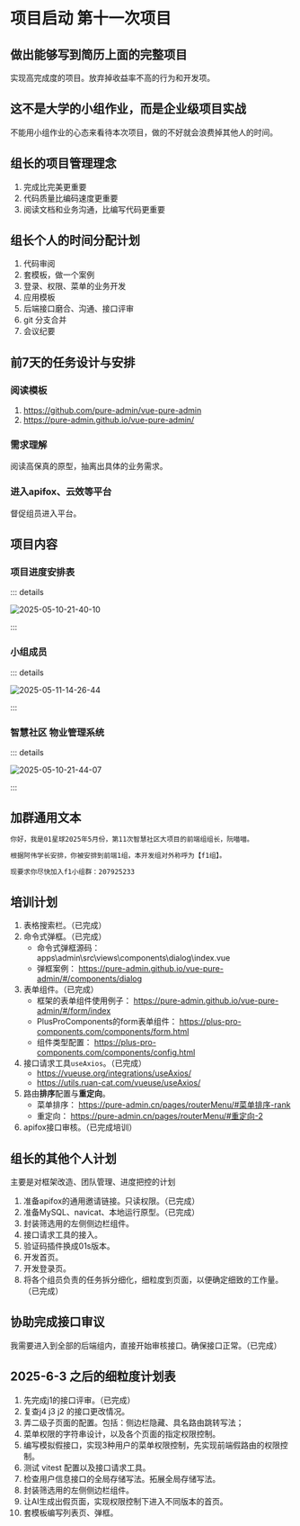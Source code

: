 # 项目启动 第十一次项目

## 做出能够写到简历上面的完整项目

实现高完成度的项目。放弃掉收益率不高的行为和开发项。

## 这不是大学的小组作业，而是企业级项目实战

不能用小组作业的心态来看待本次项目，做的不好就会浪费掉其他人的时间。

## 组长的项目管理理念

1. 完成比完美更重要
2. 代码质量比编码速度更重要
3. 阅读文档和业务沟通，比编写代码更重要

## 组长个人的时间分配计划

1. 代码审阅
2. 套模板，做一个案例
3. 登录、权限、菜单的业务开发
4. 应用模板
5. 后端接口磨合、沟通、接口评审
6. git 分支合并
7. 会议纪要

## 前7天的任务设计与安排

### 阅读模板

1. https://github.com/pure-admin/vue-pure-admin
2. https://pure-admin.github.io/vue-pure-admin/

### 需求理解

阅读高保真的原型，抽离出具体的业务需求。

### 进入apifox、云效等平台

督促组员进入平台。

## 项目内容

### 项目进度安排表

::: details

![2025-05-10-21-40-10](https://s2.loli.net/2025/05/10/kWtdK3m49E6GaI7.png)

:::

### 小组成员

::: details

![2025-05-11-14-26-44](https://s2.loli.net/2025/05/11/H13DzLaeIFPmvSl.png)

:::

### 智慧社区 物业管理系统

::: details

![2025-05-10-21-44-07](https://s2.loli.net/2025/05/10/EytjOHmDQhxW86u.png)

:::

## 加群通用文本

```txt
你好，我是01星球2025年5月份，第11次智慧社区大项目的前端组组长，阮喵喵。

根据阿伟学长安排，你被安排到前端1组，本开发组对外称呼为【f1组】。

现要求你尽快加入f1小组群：207925233
```

## 培训计划

1. 表格搜索栏。（已完成）
2. 命令式弹框。（已完成）
   - 命令式弹框源码： apps\admin\src\views\components\dialog\index.vue
   - 弹框案例： https://pure-admin.github.io/vue-pure-admin/#/components/dialog
3. 表单组件。（已完成）
   - 框架的表单组件使用例子： https://pure-admin.github.io/vue-pure-admin/#/form/index
   - PlusProComponents的form表单组件： https://plus-pro-components.com/components/form.html
   - 组件类型配置： https://plus-pro-components.com/components/config.html
4. 接口请求工具`useAxios`。（已完成）
   - https://vueuse.org/integrations/useAxios/
   - https://utils.ruan-cat.com/vueuse/useAxios/
5. 路由**排序**配置与**重定向**。
   - 菜单排序： https://pure-admin.cn/pages/routerMenu/#菜单排序-rank
   - 重定向： https://pure-admin.cn/pages/routerMenu/#重定向-2
6. apifox接口审核。（已完成培训）

## 组长的其他个人计划

主要是对框架改造、团队管理、进度把控的计划

1. 准备apifox的通用邀请链接。只读权限。（已完成）
2. 准备MySQL、navicat、本地运行原型。（已完成）
3. 封装筛选用的左侧侧边栏组件。
4. 接口请求工具的接入。
5. 验证码插件换成01s版本。
6. 开发首页。
7. 开发登录页。
8. 将各个组员负责的任务拆分细化，细粒度到页面，以便确定细致的工作量。（已完成）

## 协助完成接口审议

我需要进入到全部的后端组内，直接开始审核接口。确保接口正常。（已完成）

## 2025-6-3 之后的细粒度计划表

1. 先完成j1的接口评审。（已完成）
2. 复查j4 j3 j2 的接口更改情况。
3. 弄二级子页面的配置。包括：侧边栏隐藏、具名路由跳转写法；
4. 菜单权限的字符串设计，以及各个页面的指定权限控制。
5. 编写模拟假接口，实现3种用户的菜单权限控制，先实现前端假路由的权限控制。
6. 测试 vitest 配置以及接口请求工具。
7. 检查用户信息接口的全局存储写法。拓展全局存储写法。
8. 封装筛选用的左侧侧边栏组件。
9. 让AI生成出假页面，实现权限控制下进入不同版本的首页。
10. 套模板编写列表页、弹框。
